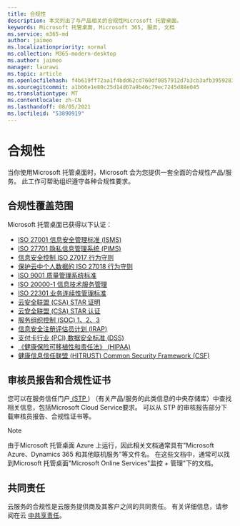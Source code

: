 ```yaml
---
title: 合规性
description: 本文列出了与产品相关的合规性Microsoft 托管桌面。
keywords: Microsoft 托管桌面, Microsoft 365, 服务, 文档
ms.service: m365-md
author: jaimeo
ms.localizationpriority: normal
ms.collection: M365-modern-desktop
ms.author: jaimeo
manager: laurawi
ms.topic: article
ms.openlocfilehash: f4b619ff72aa1f4bdd62cd760df0857912d7a3cb3afb3959283e4b15a6dca8ff
ms.sourcegitcommit: a1b66e1e80c25d14d67a9b46c79ec7245d88e045
ms.translationtype: MT
ms.contentlocale: zh-CN
ms.lasthandoff: 08/05/2021
ms.locfileid: "53890919"
---
```

# <a name="compliance"></a>合规性

当你使用Microsoft 托管桌面时，Microsoft 会为您提供一套全面的合规性产品/服务。 此工作可帮助组织遵守各种合规性要求。

## <a name="compliance-coverage"></a>合规性覆盖范围

Microsoft 托管桌面已获得以下认证：

- [ISO 27001 信息安全管理标准 (ISMS) ](/compliance/regulatory/offering-ISO-27001)
- [ISO 27701 隐私信息管理系统 (PIMS) ](/compliance/regulatory/offering-iso-27701)
- [信息安全控制 ISO 27017 行为守则](/compliance/regulatory/offering-ISO-27017)
- [保护云中个人数据的 ISO 27018 行为守则](/compliance/regulatory/offering-ISO-27018)
- [ISO 9001 质量管理系统标准](/compliance/regulatory/offering-ISO-9001)
- [ISO 20000-1 信息技术服务管理](/compliance/regulatory/offering-ISO-20000-1-2011)
- [ISO 22301 业务连续性管理标准](/compliance/regulatory/offering-ISO-22301)
- [云安全联盟 (CSA) STAR 证明](/compliance/regulatory/offering-CSA-STAR-Attestation)
- [云安全联盟 (CSA) STAR 认证](/compliance/regulatory/offering-CSA-Star-Certification)
- [服务组织控制 (SOC) 1、2、3](/compliance/regulatory/offering-SOC)
- [信息安全注册评估员计划 (IRAP) ](/compliance/regulatory/offering-ccsl-irap-australia)
- [支付卡行业 (PCI) 数据安全标准 (DSS)](/compliance/regulatory/offering-PCI-DSS)
- [《健康保险可移植性和责任法》 (HIPAA) ](/compliance/regulatory/offering-hipaa-hitech)
- [健康信息信任联盟 (HITRUST) Common Security Framework (CSF) ](/compliance/regulatory/offering-hitrust)


## <a name="auditor-reports-and-compliance-certificates"></a>审核员报告和合规性证书

您可以在服务信任门户[ (STP ](https://servicetrust.microsoft.com/)) （有关产品/服务的此类信息的中央存储库）中查找相关信息，包括Microsoft Cloud Service要求。 可以从 STP 的审核报告部分下载审核员报告[](https://servicetrust.microsoft.com/ViewPage/MSComplianceGuide)、合规性证书等。

> [!NOTE]
> 由于Microsoft 托管桌面 Azure 上运行，因此相关文档通常具有"Microsoft Azure、Dynamics 365 和其他联机服务"等文件名。 在这些文档中，通常可以找到Microsoft 托管桌面"Microsoft Online Services"监控 + 管理"下的文档。

## <a name="shared-responsibility"></a>共同责任

云服务的合规性是云服务提供商及其客户之间的共同责任。 有关详细信息，请参阅在云 [中共享责任](/azure/security/fundamentals/shared-responsibility)。